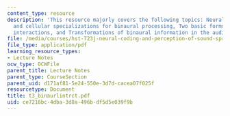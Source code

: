 ```yaml
---
content_type: resource
description: 'This resource majorly covers the following topics: Neural circuitry
  and cellular specializations for binaural processing, Two basic forms of binaural
  interactions, and Transformations of binaural information in the auditory pathway.'
file: /media/courses/hst-723j-neural-coding-and-perception-of-sound-spring-2005/ce7216bc4dba3d8a496bdf5d5e039f9b_t3_binaurlintrct.pdf
file_type: application/pdf
learning_resource_types:
- Lecture Notes
ocw_type: OCWFile
parent_title: Lecture Notes
parent_type: CourseSection
parent_uid: d171af81-5e24-550e-3d7d-cacea07f025f
resourcetype: Document
title: t3_binaurlintrct.pdf
uid: ce7216bc-4dba-3d8a-496b-df5d5e039f9b
---
```

